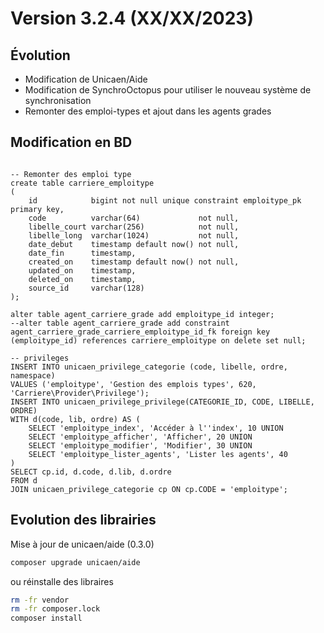Version 3.2.4 (XX/XX/2023)
====

Évolution
---
- Modification de Unicaen/Aide
- Modification de SynchroOctopus pour utiliser le nouveau système de synchronisation
- Remonter des emploi-types et ajout dans les agents grades

Modification en BD
---

```postgresql

-- Remonter des emploi type
create table carriere_emploitype
(
    id            bigint not null unique constraint emploitype_pk primary key,
    code          varchar(64)             not null,
    libelle_court varchar(256)            not null,
    libelle_long  varchar(1024)           not null,
    date_debut    timestamp default now() not null,
    date_fin      timestamp,
    created_on    timestamp default now() not null,
    updated_on    timestamp,
    deleted_on    timestamp,
    source_id     varchar(128)
);

alter table agent_carriere_grade add emploitype_id integer;
--alter table agent_carriere_grade add constraint agent_carriere_grade_carriere_emploitype_id_fk foreign key (emploitype_id) references carriere_emploitype on delete set null;

-- privileges
INSERT INTO unicaen_privilege_categorie (code, libelle, ordre, namespace)
VALUES ('emploitype', 'Gestion des emplois types', 620, 'Carriere\Provider\Privilege');
INSERT INTO unicaen_privilege_privilege(CATEGORIE_ID, CODE, LIBELLE, ORDRE)
WITH d(code, lib, ordre) AS (
    SELECT 'emploitype_index', 'Accéder à l''index', 10 UNION
    SELECT 'emploitype_afficher', 'Afficher', 20 UNION
    SELECT 'emploitype_modifier', 'Modifier', 30 UNION
    SELECT 'emploitype_lister_agents', 'Lister les agents', 40
)
SELECT cp.id, d.code, d.lib, d.ordre
FROM d
JOIN unicaen_privilege_categorie cp ON cp.CODE = 'emploitype';

```

Evolution des librairies 
---

Mise à jour de unicaen/aide (0.3.0)
```bash
composer upgrade unicaen/aide
```

ou réinstalle des libraires 
```bash
rm -fr vendor
rm -fr composer.lock
composer install
```

